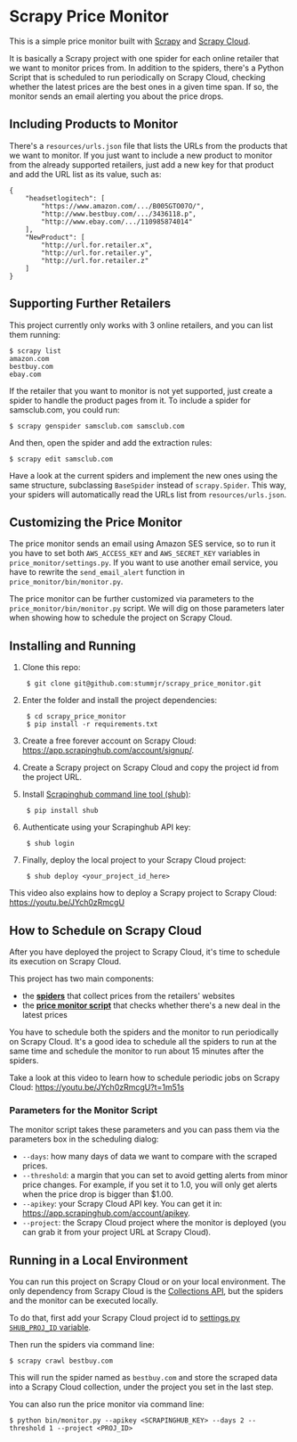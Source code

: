 Scrapy Price Monitor
====================

This is a simple price monitor built with [Scrapy](https://github.com/scrapy/scrapy)
and [Scrapy Cloud](https://scrapinghub.com/scrapy-cloud).

It is basically a Scrapy project with one spider for each online retailer that
we want to monitor prices from. In addition to the spiders, there's a Python
Script that is scheduled to run periodically on Scrapy Cloud, checking whether
the latest prices are the best ones in a given time span. If so, the monitor
sends an email alerting you about the price drops.


## Including Products to Monitor

There's a `resources/urls.json` file that lists the URLs from the products that
we want to monitor. If you just want to include a new product to monitor from
the already supported retailers, just add a new key for that product and add
the URL list as its value, such as:

    {
        "headsetlogitech": [
            "https://www.amazon.com/.../B005GTO07O/",
            "http://www.bestbuy.com/.../3436118.p",
            "http://www.ebay.com/.../110985874014"
        ],
        "NewProduct": [
            "http://url.for.retailer.x",
            "http://url.for.retailer.y",
            "http://url.for.retailer.z"
        ]
    }


## Supporting Further Retailers

This project currently only works with 3 online retailers, and you can list them
running:

    $ scrapy list
    amazon.com
    bestbuy.com
    ebay.com

If the retailer that you want to monitor is not yet supported, just create a spider
to handle the product pages from it. To include a spider for samsclub.com, you
could run:

    $ scrapy genspider samsclub.com samsclub.com

And then, open the spider and add the extraction rules:

    $ scrapy edit samsclub.com

Have a look at the current spiders and implement the new ones using the same
structure, subclassing `BaseSpider` instead of `scrapy.Spider`. This way, your
spiders will automatically read the URLs list from `resources/urls.json`.


## Customizing the Price Monitor

The price monitor sends an email using Amazon SES service, so to run it you
have to set both `AWS_ACCESS_KEY` and `AWS_SECRET_KEY` variables in
`price_monitor/settings.py`. If you want to use another email service,
you have to rewrite the `send_email_alert` function in
`price_monitor/bin/monitor.py`.

The price monitor can be further customized via parameters to the
`price_monitor/bin/monitor.py` script. We will dig on those parameters
later when showing how to schedule the project on Scrapy Cloud.


## Installing and Running

1. Clone this repo:

        $ git clone git@github.com:stummjr/scrapy_price_monitor.git

2. Enter the folder and install the project dependencies:

        $ cd scrapy_price_monitor
        $ pip install -r requirements.txt

3. Create a free forever account on Scrapy Cloud:
https://app.scrapinghub.com/account/signup/.

4. Create a Scrapy project on Scrapy Cloud and copy the project id from the project URL.

5. Install [Scrapinghub command line tool (shub)](https://github.com/scrapinghub/shub):

        $ pip install shub

6. Authenticate using your Scrapinghub API key:

        $ shub login

7. Finally, deploy the local project to your Scrapy Cloud project:

        $ shub deploy <your_project_id_here>

This video also explains how to deploy a Scrapy project to Scrapy Cloud:
https://youtu.be/JYch0zRmcgU


## How to Schedule on Scrapy Cloud

After you have deployed the project to Scrapy Cloud, it's time to schedule its
execution on Scrapy Cloud.

This project has two main components:

- the [**spiders**](https://github.com/scrapinghub/sample-projects/blob/master/scrapy_price_monitor/price_monitor/spiders) that collect prices from the retailers' websites
- the [**price monitor script**](https://github.com/scrapinghub/sample-projects/blob/master/scrapy_price_monitor/bin/monitor.py) that checks whether there's a new deal in the latest prices

You have to schedule both the spiders and the monitor to run periodically on
Scrapy Cloud. It's a good idea to schedule all the spiders to run at the same
time and schedule the monitor to run about 15 minutes after the spiders.

Take a look at this video to learn how to schedule periodic jobs on Scrapy Cloud:
https://youtu.be/JYch0zRmcgU?t=1m51s


### Parameters for the Monitor Script

The monitor script takes these parameters and you can pass them via the parameters box in the
scheduling dialog:

- `--days`: how many days of data we want to compare with the scraped prices.
- `--threshold`: a margin that you can set to avoid getting alerts from minor price changes. For example, if you set it to 1.0, you will only get alerts when the price drop is bigger than $1.00.
- `--apikey`: your Scrapy Cloud API key. You can get it in: https://app.scrapinghub.com/account/apikey.
- `--project`: the Scrapy Cloud project where the monitor is deployed (you can grab it from your project URL at Scrapy Cloud).


## Running in a Local Environment

You can run this project on Scrapy Cloud or on your local environment. The only dependency
from Scrapy Cloud is the [Collections API](https://doc.scrapinghub.com/api/collections.html),
but the spiders and the monitor can be executed locally.

To do that, first add your Scrapy Cloud project id to [settings.py `SHUB_PROJ_ID` variable](https://github.com/scrapinghub/sample-projects/blob/master/scrapy_price_monitor/price_monitor/settings.py#L11).

Then run the spiders via command line:

    $ scrapy crawl bestbuy.com

This will run the spider named as `bestbuy.com` and store the scraped data into
a Scrapy Cloud collection, under the project you set in the last step.

You can also run the price monitor via command line:

    $ python bin/monitor.py --apikey <SCRAPINGHUB_KEY> --days 2 --threshold 1 --project <PROJ_ID>
